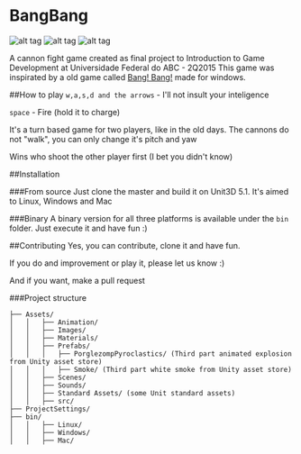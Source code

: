 # BangBang

![alt tag](http://forthebadge.com/images/badges/uses-badges.svg) ![alt tag](http://forthebadge.com/images/badges/built-by-developers.svg)  ![alt tag](http://forthebadge.com/images/badges/fuck-it-ship-it.svg)

A cannon fight game created as final project to Introduction to Game Development at Universidade Federal do ABC - 2Q2015
This game was inspirated by a old game called [Bang! Bang!](http://www.classicdosgames.com/game/Bang!_Bang!.html) made for windows.

##How to play
``w,a,s,d and the arrows`` - I'll not insult your inteligence

``space`` - Fire (hold it to charge)

It's a turn based game for two players, like in the old days.
The cannons do not "walk", you can only change it's pitch and yaw

Wins who shoot the other player first (I bet you didn't know)

##Installation

###From source
Just clone the master and build it on Unit3D 5.1. It's aimed to Linux, Windows and Mac

###Binary
A binary version for all three platforms is available under the ``bin`` folder. Just execute it and have fun :)

##Contributing
Yes, you can contribute, clone it and have fun.

If you do and improvement or play it, please let us know :)

And if you want, make a pull request

###Project structure

```
├── Assets/
│   │   ├── Animation/
│   │   ├── Images/
│   │   ├── Materials/
│   │   ├── Prefabs/
│   │   │   ├── PorglezompPyroclastics/ (Third part animated explosion from Unity asset store)
│   │   │   ├── Smoke/ (Third part white smoke from Unity asset store)
│   │   ├── Scenes/
│   │   ├── Sounds/
│   │   ├── Standard Assets/ (some Unit standard assets)
│   │   ├── src/
├── ProjectSettings/
├── bin/
│   │   ├── Linux/
│   │   ├── Windows/
│   │   ├── Mac/
```




